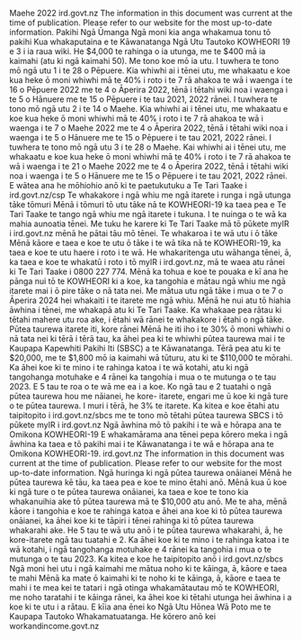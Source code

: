 Maehe 2022 ird.govt.nz The information in this document was current at the time of publication. Please refer to our website for the most up-to-date information. Pakihi Ngā Ūmanga Ngā moni kia anga whakamua tonu tō pakihi Kua whakaputaina e te Kāwanatanga Ngā Utu Tautoko KOWHEORI 19 e 3 i ia raua wiki. He $4,000 te rahinga o ia utunga, me te $400 mā ia kaimahi (atu ki ngā kaimahi 50). Me tono koe mō ia utu. I tuwhera te tono mō ngā utu 1 i te 28 o Pēpuere. Kia whiwhi ai i tēnei utu, me whakaatu e koe kua heke ō moni whiwhi mā te 40% i roto i te 7 rā ahakoa te wā i waenga i te 16 o Pēpuere 2022 me te 4 o Āperira 2022, tēnā i tētahi wiki noa i waenga i te 5 o Hānuere me te 15 o Pēpuere i te tau 2021, 2022 rānei. I tuwhera te tono mō ngā utu 2 i te 14 o Maehe. Kia whiwhi ai i tēnei utu, me whakaatu e koe kua heke ō moni whiwhi mā te 40% i roto i te 7 rā ahakoa te wā i waenga i te 7 o Maehe 2022 me te 4 o Āperira 2022, tēnā i tētahi wiki noa i waenga i te 5 o Hānuere me te 15 o Pēpuere i te tau 2021, 2022 rānei. I tuwhera te tono mō ngā utu 3 i te 28 o Maehe. Kai whiwhi ai i tēnei utu, me whakaatu e koe kua heke ō moni whiwhi mā te 40% i roto i te 7 rā ahakoa te wā i waenga i te 21 o Maehe 2022 me te 4 o Āperira 2022, tēnā i tētahi wiki noa i waenga i te 5 o Hānuere me te 15 o Pēpuere i te tau 2021, 2022 rānei. E wātea ana he mōhiohio anō ki te paetukutuku a Te Tari Taake i ird.govt.nz/csp Te whakakore i ngā whiu me ngā itarete i runga i ngā utunga tāke tōmuri Mēnā i tōmuri tō utu tāke nā te KOWHEORI-19 ka taea pea e Te Tari Taake te tango ngā whiu me ngā itarete i tukuna. I te nuinga o te wā ka mahia aunoatia tēnei. Me tuku he karere ki Te Tari Taake mā tō pūkete myIR i ird.govt.nz mēnā he pātai tāu mō tēnei. Te whakaroa i te wā utu i ō tāke Mēnā kāore e taea e koe te utu ō tāke i te wā tika nā te KOWHEORI-19, ka taea e koe te utu haere i roto i te wā. He whakaritenga utu wāhanga tēnei, ā, ka taea e koe te whakatū i roto i tō myIR i ird.govt.nz, mā te waea atu rānei ki Te Tari Taake i 0800 227 774. Mēnā ka tohua e koe te pouaka e kī ana he pānga nui tō te KOWHEORI ki a koe, ka tangohia e mātau ngā whiu me ngā itarete mai i ō pire tāke o nā tata nei. Me mātua utu ngā tāke i mua o te 7 o Āperira 2024 hei whakaiti i te itarete me ngā whiu. Mēnā he nui atu tō hiahia āwhina i tēnei, me whakapā atu ki Te Tari Taake. Ka whakaae pea rātau ki tētahi mahere utu roa ake, i ētahi wā rānei te whakakore i ētahi o ngā tāke. Pūtea taurewa itarete iti, kore rānei Mēnā he iti iho i te 30% ō moni whiwhi o nā tata nei ki tērā i tērā tau, ka āhei pea ki te whiwhi pūtea taurewa mai i te Kaupapa Kapewhiti Pakihi Iti (SBSC) a te Kāwanatanga. Tērā pea atu ki te $20,000, me te $1,800 mō ia kaimahi wā tūturu, atu ki te $110,000 te mōrahi. Ka āhei koe ki te mino i te rahinga katoa i te wā kotahi, atu ki ngā tangohanga motuhake e 4 rānei ka tangohia i mua o te mutunga o te tau 2023. E 5 tau te roa o te wā me ea i a koe. Ko ngā tau e 2 tuatahi o ngā pūtea taurewa hou me nāianei, he kore- itarete, engari me ū koe ki ngā ture o te pūtea taurewa. I muri i tērā, he 3% te itarete. Ka kitea e koe ētahi atu taipitopito i ird.govt.nz/sbcs me te tono mō tētahi pūtea taurewa SBCS i tō pūkete myIR i ird.govt.nz Ngā āwhina mō tō pakihi i te wā e hōrapa ana te Omikona KOWHEORI-19 E whakamārama ana tēnei pepa kōrero meka i ngā āwhina ka taea e tō pakihi mai i te Kāwanatanga i te wā e hōrapa ana te Omikona KOWHEORI-19. ird.govt.nz The information in this document was current at the time of publication. Please refer to our website for the most up-to-date information. Ngā huringa ki ngā pūtea taurewa onāianei Mēnā he pūtea taurewa kē tāu, ka taea pea e koe te mino ētahi anō. Mēnā kua ū koe ki ngā ture o te pūtea taurewa onāianei, ka taea e koe te tono kia whakanuihia ake tō pūtea taurewa mā te $10,000 atu anō. Me te aha, mēnā kāore i tangohia e koe te rahinga katoa e āhei ana koe ki tō pūtea taurewa onāianei, ka āhei koe ki te tāpiri i tēnei rahinga ki tō pūtea taurewa whakarahi ake. He 5 tau te wā utu anō i te pūtea taurewa whakarahi, ā, he kore-itarete ngā tau tuatahi e 2. Ka āhei koe ki te mino i te rahinga katoa i te wā kotahi, i ngā tangohanga motuhake e 4 rānei ka tangohia i mua o te mutunga o te tau 2023. Ka kitea e koe he taipitopito anō i ird.govt.nz/sbcs Ngā moni hei utu i ngā kaimahi me mātua noho ki te kāinga, ā, kāore e taea te mahi Mēnā ka mate ō kaimahi ki te noho ki te kāinga, ā, kāore e taea te mahi i te mea kei te tatari i ngā otinga whakamātautau mō te KOWHEORI, me noho taratahi i te kāinga rānei, ka āhei koe ki tētahi utunga hei āwhina i a koe ki te utu i a rātau. E kīia ana ēnei ko Ngā Utu Hōnea Wā Poto me te Kaupapa Tautoko Whakamatuatanga. He kōrero anō kei workandincome.govt.nz
